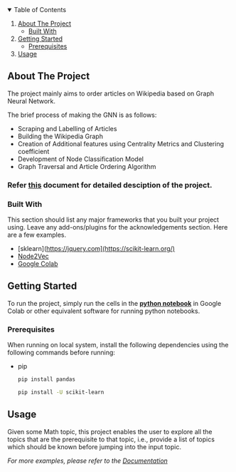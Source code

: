 <!--
*** Thanks for checking out the Best-README-Template. If you have a suggestion
*** that would make this better, please fork the repo and create a pull request
*** or simply open an issue with the tag "enhancement".
*** Thanks again! Now go create something AMAZING! :D
-->



<!-- PROJECT SHIELDS -->
<!--
*** I'm using markdown "reference style" links for readability.
*** Reference links are enclosed in brackets [ ] instead of parentheses ( ).
*** See the bottom of this document for the declaration of the reference variables
*** for contributors-url, forks-url, etc. This is an optional, concise syntax you may use.
*** https://www.markdownguide.org/basic-syntax/#reference-style-links
-->




<!-- TABLE OF CONTENTS -->
<details open="open">
  <summary>Table of Contents</summary>
  <ol>
    <li>
      <a href="#about-the-project">About The Project</a>
      <ul>
        <li><a href="#built-with">Built With</a></li>
      </ul>
    </li>
    <li>
      <a href="#getting-started">Getting Started</a>
      <ul>
        <li><a href="#prerequisites">Prerequisites</a></li>
      </ul>
    </li>
    <li><a href="#usage">Usage</a></li>
  </ol>
</details>



<!-- ABOUT THE PROJECT -->
## About The Project

The project mainly aims to order articles on Wikipedia based on Graph Neural Network.

The brief process of making the GNN is as follows:
* Scraping and Labelling of Articles
* Building the Wikipedia Graph
* Creation of Additional features using Centrality Metrics
and Clustering coefficient
* Development of Node Classification Model
* Graph Traversal and Article Ordering Algorithm

### Refer [this](https://github.com/Anupam0401/Wikipedia-Graph-Analysis/blob/master/Assignment%202_%20Wikipedia%20Graph%20Analysis.pdf) document for detailed desciption of the project.

### Built With

This section should list any major frameworks that you built your project using. Leave any add-ons/plugins for the acknowledgements section. Here are a few examples.
* [sklearn](https://jquery.com](https://scikit-learn.org/)
* [Node2Vec](https://snap.stanford.edu/node2vec/)
* [Google Colab](https://colab.research.google.com)



<!-- GETTING STARTED -->
## Getting Started

To run the project, simply run the cells in the **[python notebook](https://github.com/Anupam0401/Wikipedia-Graph-Analysis/blob/master/Assignment2_wiki_graph_analysis.ipynb)** in Google Colab or other equivalent software for running python notebooks.

### Prerequisites

When running on local system, install the following dependencies using the following commands before running:
* pip
  ```sh
  pip install pandas
  ```
   ```sh
  pip install -U scikit-learn
  ```


<!-- USAGE EXAMPLES -->
## Usage

Given some Math topic, this project enables the user to explore all the topics that are the prerequisite to that topic, i.e., provide a list of topics which should be known before jumping into the input topic.

_For more examples, please refer to the [Documentation]([https://example.com](https://github.com/Anupam0401/Wikipedia-Graph-Analysis/blob/master/Assignment%202_%20Wikipedia%20Graph%20Analysis.pdf))_

